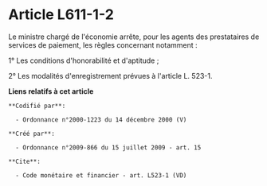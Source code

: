# Article L611-1-2

Le ministre chargé de l'économie arrête, pour les agents des prestataires de services de paiement, les règles concernant
notamment : 

1° Les conditions d'honorabilité et d'aptitude ; 

2° Les modalités d'enregistrement prévues à l'article L. 523-1.

**Liens relatifs à cet article**

	**Codifié par**:

	  - Ordonnance n°2000-1223 du 14 décembre 2000 (V)

	**Créé par**:

	  - Ordonnance n°2009-866 du 15 juillet 2009 - art. 15

	**Cite**:

	  - Code monétaire et financier - art. L523-1 (VD)
